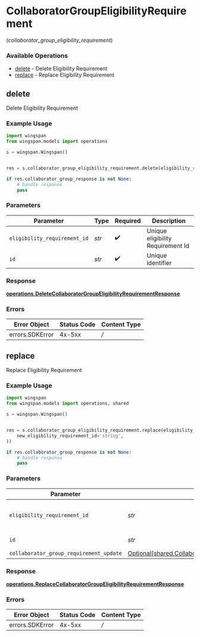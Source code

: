 # CollaboratorGroupEligibilityRequirement
(*collaborator_group_eligibility_requirement*)

### Available Operations

* [delete](#delete) - Delete Eligibility Requirement
* [replace](#replace) - Replace Eligibility Requirement

## delete

Delete Eligibility Requirement

### Example Usage

```python
import wingspan
from wingspan.models import operations

s = wingspan.Wingspan()


res = s.collaborator_group_eligibility_requirement.delete(eligibility_requirement_id='string', id='string')

if res.collaborator_group_response is not None:
    # handle response
    pass
```

### Parameters

| Parameter                         | Type                              | Required                          | Description                       |
| --------------------------------- | --------------------------------- | --------------------------------- | --------------------------------- |
| `eligibility_requirement_id`      | *str*                             | :heavy_check_mark:                | Unique eligibility Requirement Id |
| `id`                              | *str*                             | :heavy_check_mark:                | Unique identifier                 |


### Response

**[operations.DeleteCollaboratorGroupEligibilityRequirementResponse](../../models/operations/deletecollaboratorgroupeligibilityrequirementresponse.md)**
### Errors

| Error Object    | Status Code     | Content Type    |
| --------------- | --------------- | --------------- |
| errors.SDKError | 4x-5xx          | */*             |

## replace

Replace Eligibility Requirement

### Example Usage

```python
import wingspan
from wingspan.models import operations, shared

s = wingspan.Wingspan()


res = s.collaborator_group_eligibility_requirement.replace(eligibility_requirement_id='string', id='string', collaborator_group_requirement_update=shared.CollaboratorGroupRequirementUpdate(
    new_eligibility_requirement_id='string',
))

if res.collaborator_group_response is not None:
    # handle response
    pass
```

### Parameters

| Parameter                                                                                                        | Type                                                                                                             | Required                                                                                                         | Description                                                                                                      |
| ---------------------------------------------------------------------------------------------------------------- | ---------------------------------------------------------------------------------------------------------------- | ---------------------------------------------------------------------------------------------------------------- | ---------------------------------------------------------------------------------------------------------------- |
| `eligibility_requirement_id`                                                                                     | *str*                                                                                                            | :heavy_check_mark:                                                                                               | Unique eligibility Requirement Id                                                                                |
| `id`                                                                                                             | *str*                                                                                                            | :heavy_check_mark:                                                                                               | Unique identifier                                                                                                |
| `collaborator_group_requirement_update`                                                                          | [Optional[shared.CollaboratorGroupRequirementUpdate]](../../models/shared/collaboratorgrouprequirementupdate.md) | :heavy_minus_sign:                                                                                               | N/A                                                                                                              |


### Response

**[operations.ReplaceCollaboratorGroupEligibilityRequirementResponse](../../models/operations/replacecollaboratorgroupeligibilityrequirementresponse.md)**
### Errors

| Error Object    | Status Code     | Content Type    |
| --------------- | --------------- | --------------- |
| errors.SDKError | 4x-5xx          | */*             |
